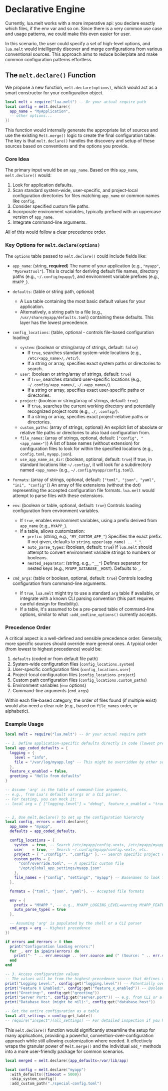 # Declarative Engine

Currently, lua.melt works with a more imperative api: you declare exactly which
files, if the env var and so on. Since there is a very common use case and usage
patterns, we could make this even easier for user.

In this scenario, the user could specify a set of high-level options, and
`lua.melt` would intelligently discover and merge configurations from various
conventional sources. This approach aims to reduce boilerplate and make common
configuration patterns effortless.

## The `melt.declare()` Function

We propose a new function, `melt.declare(options)`, which would act as a smart
constructor for your configuration object.

```lua
local melt = require("lua.melt") -- Or your actual require path
local config = melt.declare({
  app_name = "MyApplication",
  -- other options...
})
```

This function would internally generate the appropriate list of sources and use
the existing `Melt.merge()` logic to create the final configuration table. The
key is that `melt.declare()` handles the discovery and setup of these sources
based on conventions and the options you provide.

### Core Idea

The primary input would be an `app_name`. Based on this `app_name`,
`melt.declare()` would:

1.  Look for application defaults.
2.  Scan standard system-wide, user-specific, and project-local configuration
    directories for files matching `app_name` or common names like `config`.
3.  Consider specified custom file paths.
4.  Incorporate environment variables, typically prefixed with an uppercase
    version of `app_name`.
5.  Integrate command-line arguments.

All of this would follow a clear precedence order.

### Key Options for `melt.declare(options)`

The `options` table passed to `melt.declare()` could include fields like:

- `app_name`: (string, **required**) The name of your application (e.g.,
  `"myapp"`, `"MyGreatTool"`). This is crucial for deriving default file names,
  directory paths (e.g., `~/.config/myapp/`), and environment variable prefixes
  (e.g., `MYAPP_`).

- `defaults`: (table or string path, optional)

  - A Lua table containing the most basic default values for your application.
  - Alternatively, a string path to a file (e.g.,
    `/usr/share/myapp/defaults.toml`) containing these defaults. This layer has
    the lowest precedence.

- `config_locations`: (table, optional - controls file-based configuration
  loading)

  - `system`: (boolean or string/array of strings, default: `false`)
    - If `true`, searches standard system-wide locations (e.g.,
      `/etc/<app_name>/`, `/etc/`).
    - If a string or array, specifies exact system paths or directories to
      search.
  - `user`: (boolean or string/array of strings, default: `true`)
    - If `true`, searches standard user-specific locations (e.g.,
      `~/.config/<app_name>/`, `~/.<app_name>/`).
    - If a string or array, specifies exact user-specific paths or directories.
  - `project`: (boolean or string/array of strings, default: `true`)
    - If `true`, searches the current working directory and potentially
      recognized project roots (e.g., `./`, `.config/`).
    - If a string or array, specifies exact project-relative paths or
      directories.
  - `custom_paths`: (array of strings, optional) An explicit list of absolute or
    relative file paths or directories to also load configuration from.
  - `file_names`: (array of strings, optional, default:
    `["config", "<app_name>"]`) A list of base names (without extension) for
    configuration files to look for within the specified locations (e.g.,
    `config.toml`, `myapp.json`).
  - `use_app_name_as_dir`: (boolean, optional, default: `true`) If true, in
    standard locations like `~/.config/`, it will look for a subdirectory named
    `<app_name>` (e.g., `~/.config/myapp/config.toml`).

- `formats`: (array of strings, optional, default:
  `["toml", "json", "yaml", "ini", "config"]`) An array of file extensions
  (without the dot) representing the accepted configuration file formats.
  `lua.melt` would attempt to parse files with these extensions.

- `env`: (boolean or table, optional, default: `true`) Controls loading
  configuration from environment variables.

  - If `true`, enables environment variables, using a prefix derived from
    `app_name` (e.g., `MYAPP_`).
  - If a table, allows customization:
    - `prefix`: (string, e.g., `"MY_CUSTOM_APP_"`) Specifies the exact prefix.
      If not given, defaults to `string.upper(app_name) .. "_"`.
    - `auto_parse_types`: (boolean, default: `true`) If `lua.melt` should
      attempt to convert environment variable strings to numbers or booleans.
    - `nested_separator`: (string, e.g., `"__"`) Defines separator for nested
      keys (e.g., `MYAPP_DATABASE__HOST`). Defaults to `_`.

- `cmd_args`: (table or boolean, optional, default: `true`) Controls loading
  configuration from command-line arguments.
  - If `true`, `lua.melt` might try to use a standard `arg` table if available,
    or integrate with a known CLI parsing convention (this part requires careful
    design for flexibility).
  - If a table, it's assumed to be a pre-parsed table of command-line options,
    similar to what `:add_cmdline_options()` currently accepts.

### Precedence Order

A critical aspect is a well-defined and sensible precedence order. Generally,
more specific sources should override more general ones. A typical order (from
lowest to highest precedence) would be:

1.  `defaults` (coded or from default file path)
2.  System-wide configuration files (`config_locations.system`)
3.  User-specific configuration files (`config_locations.user`)
4.  Project-local configuration files (`config_locations.project`)
5.  Custom path configuration files (`config_locations.custom_paths`)
6.  Environment variables (`env` options)
7.  Command-line arguments (`cmd_args`)

Within each file-based category, the order of files found (if multiple exist)
would also need a clear rule (e.g., based on `file_names` order, or alphabetic).

### Example Usage

```lua
local melt = require("lua.melt") -- Or your actual require path

-- 1. Define application-specific defaults directly in code (lowest precedence)
local app_coded_defaults = {
  logging = {
    level = "info",
    file = "/var/log/myapp.log" -- This might be overridden by other sources
  },
  feature_x_enabled = false,
  greeting = "Hello from defaults"
}

-- Assume 'arg' is the table of command-line arguments,
-- e.g., from Lua's default varargs or a CLI parser.
-- For testing, you can mock it:
-- local arg = { ["logging.level"] = "debug", feature_x_enabled = "true", ["server.port"] = 8080 }


-- 2. Use melt.declare() to set up the configuration hierarchy
local config, errors = melt.declare({
  app_name = "myapp",
  defaults = app_coded_defaults,

  config_locations = {
    system  = true, -- Search /etc/myapp/config.<ext>, /etc/myapp/myapp.<ext>
    user    = true, -- Search ~/.config/myapp/config.<ext>, etc.
    project = { "./config/", ".config/" }, -- Search specific project directories
    custom_paths = {
      "conf/override.toml", -- A specific custom file
      "/opt/global_app_settings/myapp.json"
    },
    file_names = {"config", "settings", "myapp"} -- Basenames to look for
  },

  formats = {"toml", "json", "yaml"}, -- Accepted file formats

  env = {
    prefix = "MYAPP_", -- e.g., MYAPP_LOGGING_LEVEL=warning MYAPP_FEATURE_X_ENABLED=true
    auto_parse_types = true
  },

  -- Assuming 'arg' is populated by the shell or a CLI parser
  cmd_args = arg -- Highest precedence
})

if errors and #errors > 0 then
  print("Configuration loading errors:")
  for _, err in ipairs(errors) do
    print("- " .. err.message .. (err.source and (" (Source: " .. err.source .. ")") or ""))
  end
end

-- 3. Access configuration values
-- The values will be from the highest-precedence source that defines them.
print("Logging Level:", config:get("logging.level")) -- Potentially overridden by CLI, then ENV, then files
print("Feature X Enabled:", config:get("feature_x_enabled")) -- Boolean conversion from ENV/CLI is useful
print("Greeting:", config:get("greeting"))
print("Server Port:", config:get("server.port")) -- e.g. from CLI or a config file
print("Database Host (might be nil):", config:get("database.host"))

-- Get the entire configuration as a table
local all_settings = config:get_table()
-- require("inspect")(all_settings) -- For detailed inspection if you have an inspect library
```

This `melt.declare()` function would significantly streamline the setup for many
applications, providing a powerful, convention-over-configuration approach while
still allowing customization where needed. It effectively wraps the granular
power of `Melt.merge()` and the individual `add_*` methods into a more
user-friendly package for common scenarios.

```lua
local merged = melt.declare({app_defaults=/var/lib/app)
```

```lua
local config = melt.declare("myapp")
  :with_defaults({timeout = 5000})
  :skip_system_config()
  :add_custom_path("./special-config.toml")
```
